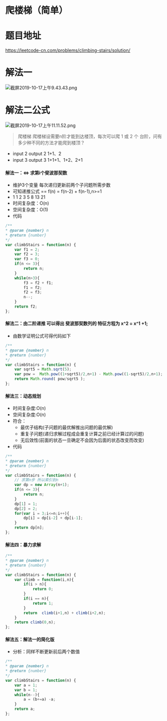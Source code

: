 # 爬楼梯（简单）
# 题目地址
<https://leetcode-cn.com/problems/climbing-stairs/solution/>
# 解法一
![截屏2019-10-17上午9.43.43.png](https://pic.leetcode-cn.com/71ab6e7d7b0681855a67b8c18ce491bc888e9f12dd73d1e11886aedc889d0058-%E6%88%AA%E5%B1%8F2019-10-17%E4%B8%8A%E5%8D%889.43.43.png)
# 解法二公式
![截屏2019-10-17上午11.11.52.png](https://pic.leetcode-cn.com/ad346fde8d24b738be88554eb02477bbe2de3cbdd41a37fe12a70219f69e5d3d-%E6%88%AA%E5%B1%8F2019-10-17%E4%B8%8A%E5%8D%8811.11.52.png)

> 爬楼梯
 爬楼梯设需要n阶才能到达楼顶，每次可以爬 1 或 2 个 台阶，问有多少种不同的方法才能爬到楼顶？
+ input 2 output 2  1+1、2
+ input 3 output 3  1+1+1、1+2、2+1

#### 解法一：<=> 求第i个斐波那契数
+  维护3个变量 每次递归更新前两个子问题所需步数
+  可知递推公式 == f(n)  = f(n-2) + f(n-1),n>=1
+ 1  1  2  3  5  8  13  21
+ 时间复杂度：O(n)
+ 空间复杂度：O(1)
+ 代码
```javascript 
/**
* @param {number} n
* @return {number}
*/
var climbStairs = function(n) {
    var f1 = 2;
    var f2 = 3;
    var f3 = 0;
    if(n <= 3){
        return n;
    }
    while(n>3){
        f3 = f2 + f1;
        f1 = f2;
        f2 = f3;
        n--;
    }
    return f2;
};
```    

#### 解法二：由二阶递推 可以得出 斐波那契数列的 特征方程为 x^2 = x^1 +1;
+ 由数学证明公式可得代码如下
```javascript
/**
* @param {number} n
* @return {number}
*/
var climbStairs = function(n) {
    var sqrt5 = Math.sqrt(5);
    var pow =  Math.pow((1+sqrt5)/2,n+1) - Math.pow((1-sqrt5)/2,n+1);
    return Math.round( pow/sqrt5 );
};
```

#### 解法三：动态规划
+ 时间复杂度:O(n)
+ 空间复杂度:O(n)
+ 符合：
    + 最优子结构(子问题的最优解推出问题的最优解)
    + 重复子问题(递归求解过程成会重复计算之前已经计算过的问题)
    + 无后效性(前面的状态一旦确定不会因为后面的状态改变而改变)
+ 代码
```javascript
/**
* @param {number} n
* @return {number}
*/
var climbStairs = function(n) {
    // 求第n步 所以索引到n
    var dp = new Array(n+1);
    if(n <= 3){
        return n;
    }
    dp[1] = 1;
    dp[2] = 2;
    for(var i = 3;i<=n;i++){
        dp[i] = dp[i-2] + dp[i-1];
    }
    return dp[n];
};
```

#### 解法四：暴力求解
```javascript
/**
* @param {number} n
* @return {number}
*/
var climbStairs = function(n) {
    var climb = function(i,n){
        if(i > n){
            return 0;
        }
        if(i == n){
            return 1;
        }
        return  climb(i+1,n) + climb(i+2,n);
    }
    return climb(0,n);
};
``` 
#### 解法五：解法一的简化版
+ 分析：同样不断更新前后两个数值
```javascript
/**
* @param {number} n
* @return {number}
*/
var climbStairs = function(n) {
    var a = 1;
    var b = 1;
    while(n--){
        a = (b+=a) -a;
    }
    return a;
};
```